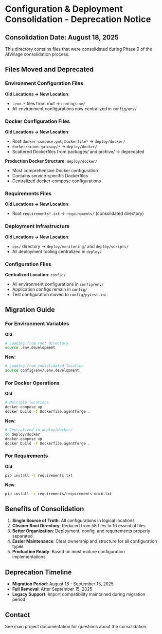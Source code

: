 # Configuration & Deployment Consolidation - Deprecation Notice

## Consolidation Date: August 18, 2025

This directory contains files that were consolidated during Phase 9 of the AIVillage consolidation process.

## Files Moved and Deprecated

### Environment Configuration Files
**Old Locations → New Location**:
- `.env.*` files from root → `config/env/`
- All environment configurations now centralized in `config/env/`

### Docker Configuration Files  
**Old Locations → New Location**:
- Root `docker-compose.yml`, `Dockerfile*` → `deploy/docker/`
- `docker/scion-gateway/*` → `deploy/docker/`
- Scattered Dockerfiles from packages/ and archive/ → deprecated

**Production Docker Structure**: `deploy/docker/`
- Most comprehensive Docker configuration
- Contains service-specific Dockerfiles
- Centralized docker-compose configurations

### Requirements Files
**Old Locations → New Location**:
- Root `requirements*.txt` → `requirements/` (consolidated directory)

### Deployment Infrastructure
**Old Locations → New Location**:
- `ops/` directory → `deploy/monitoring/` and `deploy/scripts/`
- All deployment tooling centralized in `deploy/`

### Configuration Files
**Centralized Location**: `config/`
- All environment configurations in `config/env/`
- Application configs remain in `config/`
- Test configuration moved to `config/pytest.ini`

## Migration Guide

### For Environment Variables
**Old**:
```bash
# Loading from root directory
source .env.development
```

**New**:
```bash
# Loading from consolidated location
source config/env/.env.development
```

### For Docker Operations
**Old**:
```bash
# Multiple locations
docker-compose up
docker build -f Dockerfile.agentforge .
```

**New**:
```bash
# Centralized in deploy/docker/
cd deploy/docker
docker-compose up
docker build -f Dockerfile.agentforge .
```

### For Requirements
**Old**:
```bash
pip install -r requirements.txt
```

**New**:
```bash
pip install -r requirements/requirements-main.txt
```

## Benefits of Consolidation

1. **Single Source of Truth**: All configurations in logical locations
2. **Cleaner Root Directory**: Reduced from 58 files to 16 essential files
3. **Better Organization**: Deployment, config, and requirements properly separated
4. **Easier Maintenance**: Clear ownership and structure for all configuration types
5. **Production Ready**: Based on most mature configuration implementations

## Deprecation Timeline

- **Migration Period**: August 18 - September 15, 2025
- **Full Removal**: After September 15, 2025
- **Legacy Support**: Import compatibility maintained during migration period

## Contact

See main project documentation for questions about the consolidation.